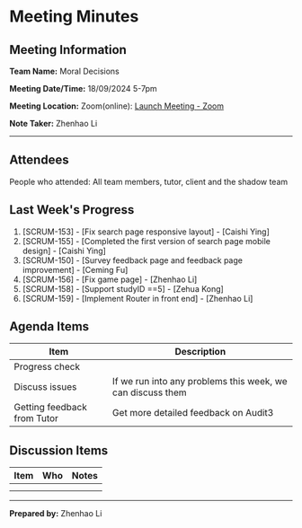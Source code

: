 # Meeting Minutes

## Meeting Information

**Team Name:** Moral Decisions

**Meeting Date/Time:** 18/09/2024  5-7pm

**Meeting Location:** Zoom(online): [Launch Meeting - Zoom](https://anu.zoom.us/j/86482877424?pwd=08A5lKE4rWT8hokwu7NvYmeomaLKHc.1)

**Note Taker:** Zhenhao Li

------

## Attendees

People who attended: All team members, tutor, client and the shadow team

## Last Week's Progress

1. [SCRUM-153] - [Fix search page responsive layout] - [Caishi Ying] 
2. [SCRUM-155] - [Completed the first version of search page mobile design] - [Caishi Ying] 
3. [SCRUM-150] - [Survey feedback page and feedback page improvement] - [Ceming Fu] 
4. [SCRUM-156] - [Fix game page] - [Zhenhao Li] 
5. [SCRUM-158] - [Support studyID ==5] - [Zehua Kong] 
8. [SCRUM-159] - [Implement Router in front end] - [Zhenhao Li] 

## Agenda Items

| Item                 | Description                                                  |
| -------------------- | ------------------------------------------------------------ |
| Progress check |      | Members of the group take turns to demonstrate progress 
| Discuss issues    | If we run into any problems this week, we can discuss them  |
| Getting feedback from Tutor | Get more detailed feedback on Audit3                       |

## Discussion Items

| Item             | Who                             | Notes                        |
| ---------------- | ------------------------------- | ---------------------------- |
|      |                           |  |
|  |  |           |

------

**Prepared by:** Zhenhao Li

